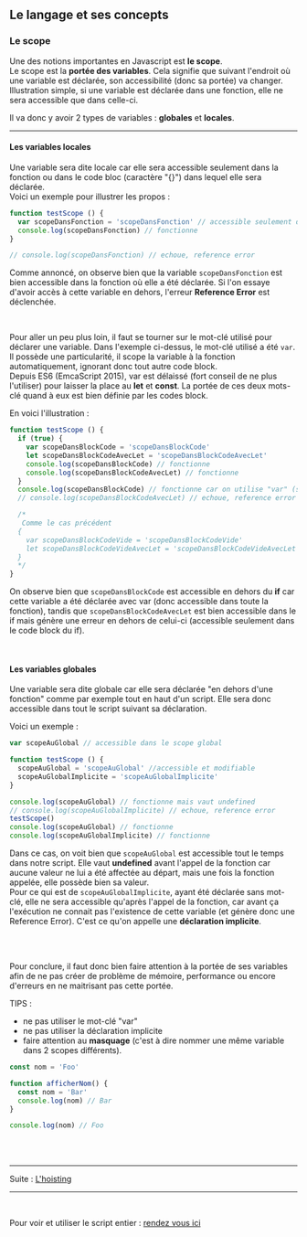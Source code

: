 ## Le langage et ses concepts

### Le scope

Une des notions importantes en Javascript est **le scope**.  
Le scope est la __portée des variables__. Cela signifie que suivant l'endroit où une variable est déclarée, 
son accessibilité (donc sa portée) va changer.
Illustration simple, si une variable est déclarée dans une fonction, elle ne sera accessible que dans 
celle-ci.

Il va donc y avoir 2 types de variables : **globales** et **locales**.

---

#### Les variables locales

Une variable sera dite locale car elle sera accessible seulement dans la fonction ou dans le 
code bloc (caractère "{}") dans lequel elle sera déclarée.  
Voici un exemple pour illustrer les propos :

```js
function testScope () {
  var scopeDansFonction = 'scopeDansFonction' // accessible seulement dans cette fonction
  console.log(scopeDansFonction) // fonctionne
}

// console.log(scopeDansFonction) // echoue, reference error
```

Comme annoncé, on observe bien que la variable `scopeDansFonction` est bien accessible dans la fonction 
où elle a été déclarée. Si l'on essaye d'avoir accès à cette variable en dehors, l'erreur 
**Reference Error** est déclenchée.

<br>

Pour aller un peu plus loin, il faut se tourner sur le mot-clé utilisé pour déclarer une variable. 
Dans l'exemple ci-dessus, le mot-clé utilisé a été `var`. Il possède une particularité, il scope 
la variable à la fonction automatiquement, ignorant donc tout autre code block.  
Depuis ES6 (EmcaScript 2015), var est délaissé (fort conseil de ne plus l'utiliser) 
pour laisser la place au **let** et **const**. La portée de ces deux mots-clé quand à eux est bien 
définie par les codes block.

En voici l'illustration : 

```js
function testScope () {
  if (true) {
    var scopeDansBlockCode = 'scopeDansBlockCode'
    let scopeDansBlockCodeAvecLet = 'scopeDansBlockCodeAvecLet'
    console.log(scopeDansBlockCode) // fonctionne
    console.log(scopeDansBlockCodeAvecLet) // fonctionne
  }
  console.log(scopeDansBlockCode) // fonctionne car on utilise "var" (scope de la fonction)
  // console.log(scopeDansBlockCodeAvecLet) // echoue, reference error (scope du block)

  /*
   Comme le cas précédent
  {
    var scopeDansBlockCodeVide = 'scopeDansBlockCodeVide'
    let scopeDansBlockCodeVideAvecLet = 'scopeDansBlockCodeVideAvecLet'
  }
  */
}
```

On observe bien que `scopeDansBlockCode` est accessible en dehors du **if** car cette variable 
a été déclarée avec var (donc accessible dans toute la fonction), tandis que `scopeDansBlockCodeAvecLet` est bien accessible dans le if mais 
génère une erreur en dehors de celui-ci (accessible seulement dans le code block du if).

<br>

#### Les variables globales

Une variable sera dite globale car elle sera déclarée "en dehors d'une fonction" comme par exemple tout 
en haut d'un script. Elle sera donc accessible dans tout le script suivant sa déclaration.

Voici un exemple :

```js
var scopeAuGlobal // accessible dans le scope global

function testScope () {
  scopeAuGlobal = 'scopeAuGlobal' //accessible et modifiable
  scopeAuGlobalImplicite = 'scopeAuGlobalImplicite'
}

console.log(scopeAuGlobal) // fonctionne mais vaut undefined
// console.log(scopeAuGlobalImplicite) // echoue, reference error
testScope()
console.log(scopeAuGlobal) // fonctionne
console.log(scopeAuGlobalImplicite) // fonctionne
```

Dans ce cas, on voit bien que `scopeAuGlobal` est accessible tout le temps dans notre script. 
Elle vaut __undefined__ avant l'appel de la fonction car aucune valeur ne lui a été affectée au départ, 
mais une fois la fonction appelée, elle possède bien sa valeur.  
Pour ce qui est de `scopeAuGlobalImplicite`, ayant été déclarée sans mot-clé, elle ne sera accessible 
qu'après l'appel de la fonction, car avant ça l'exécution ne connait pas l'existence de cette variable 
(et génère donc une Reference Error). C'est ce qu'on appelle une **déclaration implicite**. 

<br>
<br>

Pour conclure, il faut donc bien faire attention à la portée de ses variables afin de ne pas créer 
de problème de mémoire, performance ou encore d'erreurs en ne maitrisant pas cette portée.

TIPS :
- ne pas utiliser le mot-clé "var"
- ne pas utiliser la déclaration implicite
- faire attention au **masquage** (c'est à dire nommer une même variable dans 2 scopes différents).
```js
const nom = 'Foo'

function afficherNom() {
  const nom = 'Bar'
  console.log(nom) // Bar
}

console.log(nom) // Foo
```


<br>
<br>

---
Suite : [L'hoisting](../chapitre2-langage/2-hoisting.md)

---
<br>

Pour voir et utiliser le script entier : [rendez vous ici](/dist/chapitre2-langage/scope.js)
